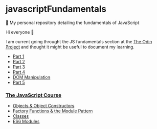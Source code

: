 # javascriptFundamentals
🎯 My personal repository detailing the fundamentals of JavaScript

Hi everyone 👋


I am current going throught the JS fundamentals section at the [The Odin Project](https://www.theodinproject.com/courses/foundations#javascript-basics) and thought it might be useful to document my learning.

* [Part 1](part1.md)
* [Part 2](part2.md)
* [Part 3](part3.md)
* [Part 4](part4.md)
* [DOM Manipulation](dom.md)
* [Part 5](part5.md)

### [The JavaScript Course](https://www.theodinproject.com/courses/javascript)

* [Objects & Object Constructors](objects.md)
* [Factory Functions & the Module Pattern](factory-functions.md)
* [Classes](classes.md)
* [ES6 Modules](es6modules.md)
